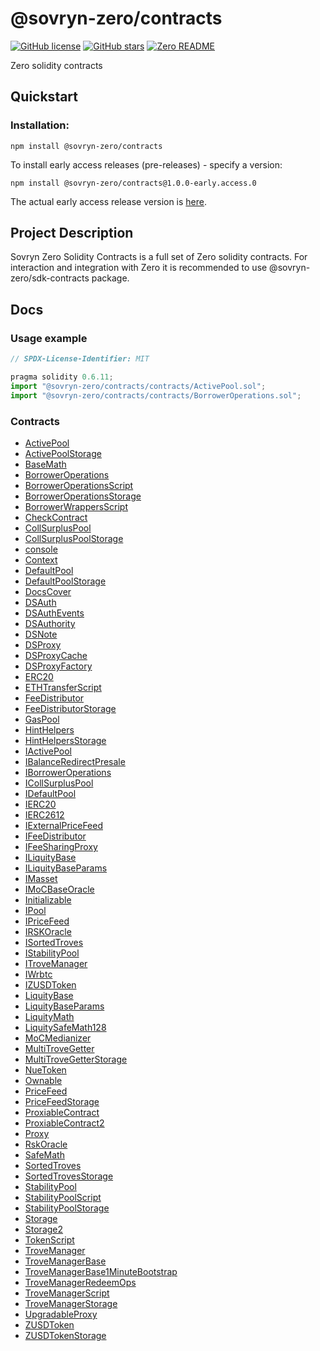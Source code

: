 # @sovryn-zero/contracts  

[![GitHub license](https://img.shields.io/github/license/DistributedCollective/zero)](/LICENSE)
[![GitHub stars](https://img.shields.io/github/stars/DistributedCollective/zero)](https://github.com/DistributedCollective/zero/stargazers)
[![Zero README](https://img.shields.io/badge/readme-gray?style=flat&logo=ZeroMQ&logoColor=green&link=/README.md)](/README.md)  

  Zero solidity contracts

## **Quickstart**

### Installation:

  ```shell 
  npm install @sovryn-zero/contracts
  ```

  To install early access releases (pre-releases) - specify a version:  
  ```
  npm install @sovryn-zero/contracts@1.0.0-early.access.0
  ```  

  The actual early access release version is [here](https://github.com/DistributedCollective/zero/blob/sdk-publish/packages/contracts/package.json#L3).  

## **Project Description**  

  Sovryn Zero Solidity Contracts is a full set of Zero solidity contracts.
  For interaction and integration with Zero it is recommended to use @sovryn-zero/sdk-contracts package.  
   

## **Docs**  

### Usage example

```javascript
// SPDX-License-Identifier: MIT

pragma solidity 0.6.11;
import "@sovryn-zero/contracts/contracts/ActivePool.sol";
import "@sovryn-zero/contracts/contracts/BorrowerOperations.sol";
```  

[comment]: #solidoc (Start)
### Contracts

* [ActivePool](docs/ActivePool.md)
* [ActivePoolStorage](docs/ActivePoolStorage.md)
* [BaseMath](docs/BaseMath.md)
* [BorrowerOperations](docs/BorrowerOperations.md)
* [BorrowerOperationsScript](docs/BorrowerOperationsScript.md)
* [BorrowerOperationsStorage](docs/BorrowerOperationsStorage.md)
* [BorrowerWrappersScript](docs/BorrowerWrappersScript.md)
* [CheckContract](docs/CheckContract.md)
* [CollSurplusPool](docs/CollSurplusPool.md)
* [CollSurplusPoolStorage](docs/CollSurplusPoolStorage.md)
* [console](docs/console.md)
* [Context](docs/Context.md)
* [DefaultPool](docs/DefaultPool.md)
* [DefaultPoolStorage](docs/DefaultPoolStorage.md)
* [DocsCover](docs/DocsCover.md)
* [DSAuth](docs/DSAuth.md)
* [DSAuthEvents](docs/DSAuthEvents.md)
* [DSAuthority](docs/DSAuthority.md)
* [DSNote](docs/DSNote.md)
* [DSProxy](docs/DSProxy.md)
* [DSProxyCache](docs/DSProxyCache.md)
* [DSProxyFactory](docs/DSProxyFactory.md)
* [ERC20](docs/ERC20.md)
* [ETHTransferScript](docs/ETHTransferScript.md)
* [FeeDistributor](docs/FeeDistributor.md)
* [FeeDistributorStorage](docs/FeeDistributorStorage.md)
* [GasPool](docs/GasPool.md)
* [HintHelpers](docs/HintHelpers.md)
* [HintHelpersStorage](docs/HintHelpersStorage.md)
* [IActivePool](docs/IActivePool.md)
* [IBalanceRedirectPresale](docs/IBalanceRedirectPresale.md)
* [IBorrowerOperations](docs/IBorrowerOperations.md)
* [ICollSurplusPool](docs/ICollSurplusPool.md)
* [IDefaultPool](docs/IDefaultPool.md)
* [IERC20](docs/IERC20.md)
* [IERC2612](docs/IERC2612.md)
* [IExternalPriceFeed](docs/IExternalPriceFeed.md)
* [IFeeDistributor](docs/IFeeDistributor.md)
* [IFeeSharingProxy](docs/IFeeSharingProxy.md)
* [ILiquityBase](docs/ILiquityBase.md)
* [ILiquityBaseParams](docs/ILiquityBaseParams.md)
* [IMasset](docs/IMasset.md)
* [IMoCBaseOracle](docs/IMoCBaseOracle.md)
* [Initializable](docs/Initializable.md)
* [IPool](docs/IPool.md)
* [IPriceFeed](docs/IPriceFeed.md)
* [IRSKOracle](docs/IRSKOracle.md)
* [ISortedTroves](docs/ISortedTroves.md)
* [IStabilityPool](docs/IStabilityPool.md)
* [ITroveManager](docs/ITroveManager.md)
* [IWrbtc](docs/IWrbtc.md)
* [IZUSDToken](docs/IZUSDToken.md)
* [LiquityBase](docs/LiquityBase.md)
* [LiquityBaseParams](docs/LiquityBaseParams.md)
* [LiquityMath](docs/LiquityMath.md)
* [LiquitySafeMath128](docs/LiquitySafeMath128.md)
* [MoCMedianizer](docs/MoCMedianizer.md)
* [MultiTroveGetter](docs/MultiTroveGetter.md)
* [MultiTroveGetterStorage](docs/MultiTroveGetterStorage.md)
* [NueToken](docs/NueToken.md)
* [Ownable](docs/Ownable.md)
* [PriceFeed](docs/PriceFeed.md)
* [PriceFeedStorage](docs/PriceFeedStorage.md)
* [ProxiableContract](docs/ProxiableContract.md)
* [ProxiableContract2](docs/ProxiableContract2.md)
* [Proxy](docs/Proxy.md)
* [RskOracle](docs/RskOracle.md)
* [SafeMath](docs/SafeMath.md)
* [SortedTroves](docs/SortedTroves.md)
* [SortedTrovesStorage](docs/SortedTrovesStorage.md)
* [StabilityPool](docs/StabilityPool.md)
* [StabilityPoolScript](docs/StabilityPoolScript.md)
* [StabilityPoolStorage](docs/StabilityPoolStorage.md)
* [Storage](docs/Storage.md)
* [Storage2](docs/Storage2.md)
* [TokenScript](docs/TokenScript.md)
* [TroveManager](docs/TroveManager.md)
* [TroveManagerBase](docs/TroveManagerBase.md)
* [TroveManagerBase1MinuteBootstrap](docs/TroveManagerBase1MinuteBootstrap.md)
* [TroveManagerRedeemOps](docs/TroveManagerRedeemOps.md)
* [TroveManagerScript](docs/TroveManagerScript.md)
* [TroveManagerStorage](docs/TroveManagerStorage.md)
* [UpgradableProxy](docs/UpgradableProxy.md)
* [ZUSDToken](docs/ZUSDToken.md)
* [ZUSDTokenStorage](docs/ZUSDTokenStorage.md)

[comment]: #solidoc (End)

